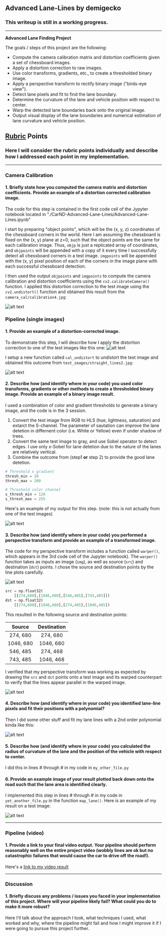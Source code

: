 ## Advanced Lane-Lines by demigecko 

### This writeup is still in a working progress. 

---

**Advanced Lane Finding Project**

The goals / steps of this project are the following:

* Compute the camera calibration matrix and distortion coefficients given a set of chessboard images.
* Apply a distortion correction to raw images.
* Use color transforms, gradients, etc., to create a thresholded binary image.
* Apply a perspective transform to rectify binary image ("birds-eye view").
* Detect lane pixels and fit to find the lane boundary.
* Determine the curvature of the lane and vehicle position with respect to center.
* Warp the detected lane boundaries back onto the original image.
* Output visual display of the lane boundaries and numerical estimation of lane curvature and vehicle position.

[//]: # (Image References)

[image1]: ./output_images/undistort_output.png "Undistorted"
[image2]: ./test_images/test1.jpg "Road Transformed"
[image3]: ./output_images/undistort_test1.png "Undistorted"
[image3-1]: ./output_images/line-plot.png "Line-Plot"
[image4]: ./output_images/binary_combo_final.png "Binary Example"
[image5]: ./output_images/warped_straight_lines.jpg "Warp Example"
[image6]: ./examples/color_fit_lines.jpg "Fit Visual"
[image7]: ./examples/example_output.jpg "Output"
[video1]: ./project_video.mp4 "Video"

## [Rubric](https://review.udacity.com/#!/rubrics/571/view) Points

### Here I will consider the rubric points individually and describe how I addressed each point in my implementation.  

---

### Camera Calibration

#### 1. Briefly state how you computed the camera matrix and distortion coefficients. Provide an example of a distortion corrected calibration image.

The code for this step is contained in the first code cell of the Jypyter notebook located in "./CarND-Advanced-Lane-Lines/Advanced-Lane-Lines.ipynb"  

I start by preparing "object points", which will be the (x, y, z) coordinates of the chessboard corners in the world. Here I am assuming the chessboard is fixed on the (x, y) plane at z=0, such that the object points are the same for each calibration image.  Thus, `objp` is just a replicated array of coordinates, and `objpoints` will be appended with a copy of it every time I successfully detect all chessboard corners in a test image.  `imgpoints` will be appended with the (x, y) pixel position of each of the corners in the image plane with each successful chessboard detection.  

I then used the output `objpoints` and `imgpoints` to compute the camera calibration and distortion coefficients using the `cv2.calibrateCamera()` function.  I applied this distortion correction to the test image using the `cv2.undistort()` function and obtained this result from the `camera_cal/calibration4.jpg`:  

![alt text][image1]

### Pipeline (single images)

#### 1. Provide an example of a distortion-corrected image.

To demonstrate this step, I will describe how I apply the distortion correction to one of the test images like this one:
![alt text][image2]

I setup a new function called `cal_undistort`  to undistort the test image and obtained this outcome from  `test_images/straight_lines2.jpg`:

![alt text][image3]

#### 2. Describe how (and identify where in your code) you used color transforms, gradients or other methods to create a thresholded binary image.  Provide an example of a binary image result.

I used a combination of color and gradient thresholds to generate a binary image, and the code is in the 3 session. 
1. Convert the test image from RGB to HLS (hue, lightness, saturation) and extarct the S-channel. The parameter of sautation can improve the lane detetion in differnent color (i.e. White or Yellow) even if under shadow of trees. 
2. Convert the same test image to gray, and use Sobel operator to detect edges. I use only x-Sobel for lane detetion due to the nature of the lanes are relatively vertical. 
3. Combine the outcome from  (step1 **or** step 2) to provide the good lane detetion. 


```python
# Threshold x gradient
thresh_min = 20 
thresh_max = 200 

# Threshold color channel
s_thresh_min = 120 
s_thresh_max = 255 
```
Here's an example of my output for this step.  (note: this is not actually from one of the test images)

![alt text][image4]

#### 3. Describe how (and identify where in your code) you performed a perspective transform and provide an example of a transformed image.

The code for my perspective transform includes a function called `warper()`, which appears in the 3rd code cell of the Jupyter notebook).  The `warper()` function takes as inputs an image (`img`), as well as source (`src`) and destination (`dst`) points.  I chose  the source and destination points by the line plots carefully.

![alt text][image3-1]

```python
src = np.float32(
    [[274,680],[1046,680],[546,485],[743,485]])
dst = np.float32(
    [[274,680],[1046,680],[274,485],[1046,485])
```
This resulted in the following source and destination points:

| Source        | Destination   | 
|:-------------:|:-------------:| 
| 274, 680     | 274, 680        | 
| 1046, 680   | 1046, 680      |
| 546, 485     | 274, 468      |
| 743, 485     | 1046, 468        |

I verified that my perspective transform was working as expected by drawing the `src` and `dst` points onto a test image and its warped counterpart to verify that the lines appear parallel in the warped image.

![alt text][image5]

#### 4. Describe how (and identify where in your code) you identified lane-line pixels and fit their positions with a polynomial?

Then I did some other stuff and fit my lane lines with a 2nd order polynomial kinda like this:

![alt text][image6]

#### 5. Describe how (and identify where in your code) you calculated the radius of curvature of the lane and the position of the vehicle with respect to center.

I did this in lines # through # in my code in `my_other_file.py`

#### 6. Provide an example image of your result plotted back down onto the road such that the lane area is identified clearly.

I implemented this step in lines # through # in my code in `yet_another_file.py` in the function `map_lane()`.  Here is an example of my result on a test image:

![alt text][image7]

---

### Pipeline (video)

#### 1. Provide a link to your final video output.  Your pipeline should perform reasonably well on the entire project video (wobbly lines are ok but no catastrophic failures that would cause the car to drive off the road!).

Here's a [link to my video result](./project_video.mp4)

---

### Discussion

#### 1. Briefly discuss any problems / issues you faced in your implementation of this project.  Where will your pipeline likely fail?  What could you do to make it more robust?

Here I'll talk about the approach I took, what techniques I used, what worked and why, where the pipeline might fail and how I might improve it if I were going to pursue this project further.  
